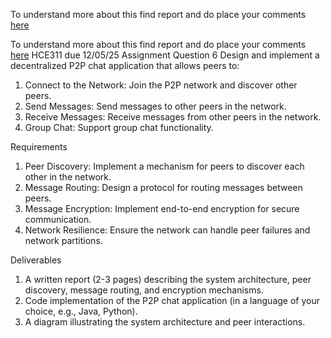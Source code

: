 To understand more about this find report and do place your comments [here]([url](https://docs.google.com/document/d/1T7qz0y_qLD5cy-OQzjonx-Rp5fHdvLIQu63dbYjota4/edit?tab=t.0#heading=h.xa48hoiy7zxi))

To understand more about this find report and do place your comments [here](https://docs.google.com/document/d/1T7qz0y_qLD5cy-OQzjonx-Rp5fHdvLIQu63dbYjota4/edit?tab=t.0#heading=h.xa48hoiy7zxi)
 HCE311 due 12/05/25 Assignment Question 6
Design and implement a decentralized P2P chat application that allows peers to:

1. Connect to the Network: Join the P2P network and discover other peers.
2. Send Messages: Send messages to other peers in the network.
3. Receive Messages: Receive messages from other peers in the network.
4. Group Chat: Support group chat functionality.

Requirements
1. Peer Discovery: Implement a mechanism for peers to discover each other in the network.
2. Message Routing: Design a protocol for routing messages between peers.
3. Message Encryption: Implement end-to-end encryption for secure communication.
4. Network Resilience: Ensure the network can handle peer failures and network partitions.

Deliverables
1. A written report (2-3 pages) describing the system architecture, peer discovery, message routing, and encryption mechanisms.
2. Code implementation of the P2P chat application (in a language of your choice, e.g., Java, Python).
3. A diagram illustrating the system architecture and peer interactions.
